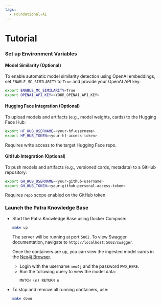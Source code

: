 ```yaml
---
tags:
  - Foundational-AI
---
```


# Tutorial

### Set up Environment Variables

#### **Model Similarity (Optional)**  
To enable automatic model similarity detection using OpenAI embeddings, set `ENABLE_MC_SIMILARITY` to `True` and provide your OpenAI API key:

```bash
export ENABLE_MC_SIMILARITY=True
export OPENAI_API_KEY=<YOUR_OPENAI_API_KEY>
```

#### **Hugging Face Integration (Optional)**  
To upload models and artifacts (e.g., model weights, cards) to the Hugging Face Hub:
```bash
export HF_HUB_USERNAME=<your-hf-username>
export HF_HUB_TOKEN=<your-hf-access-token>
```
Requires write access to the target Hugging Face repo.

#### **GitHub Integration (Optional)**  
To push models and artifacts (e.g., versioned cards, metadata) to a GitHub repository:
```bash
export GH_HUB_USERNAME=<your-github-username>
export GH_HUB_TOKEN=<your-github-personal-access-token>
```
Requires `repo` scope enabled on the GitHub token.

### Launch the Patra Knowledge Base
- Start the Patra Knowledge Base using Docker Compose:
    ```bash
    make up
    ```
  
   The server will be running at port `5002`. To view Swagger documentation, navigate to `http://localhost:5002/swagger`.

   Once the containers are up, you can view the ingested model cards in the [Neo4j Browser](http://localhost:7474/browser/).
   - Login with the username `neo4j` and the password `PWD_HERE`.
   - Run the following query to view the model data:
     ```cypher
     MATCH (n) RETURN n
     ```
   

- To stop and remove all running containers, use:
    ```bash
    make down
    ```
